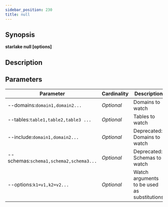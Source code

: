 ```yaml
---
sidebar_position: 230
title: null
---
```



## Synopsis

**starlake null [options]**

## Description


## Parameters

Parameter|Cardinality|Description
---|---|---
--domains:`domain1,domain2...`|*Optional*|Domains to watch
--tables:`table1,table2,table3 ...`|*Optional*|Tables to watch
--include:`domain1,domain2...`|*Optional*|Deprecated: Domains to watch
--schemas:`schema1,schema2,schema3...`|*Optional*|Deprecated: Schemas to watch
--options:`k1=v1,k2=v2...`|*Optional*|Watch arguments to be used as substitutions

